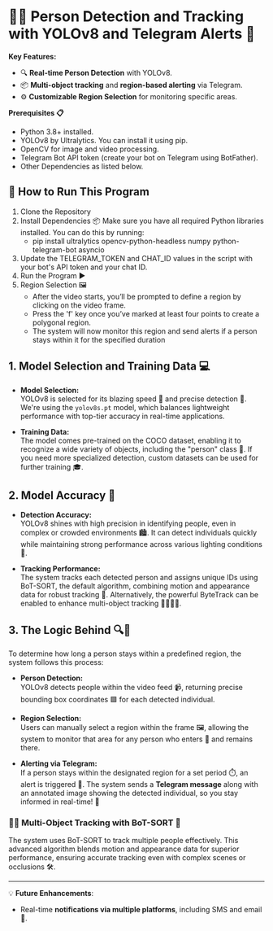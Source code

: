 # 🚶‍♂️ Person Detection and Tracking with YOLOv8 and Telegram Alerts 🚨

**Key Features:**
- 🔍 **Real-time Person Detection** with YOLOv8.
- 📦 **Multi-object tracking** and **region-based alerting** via Telegram.
- ⚙️ **Customizable Region Selection** for monitoring specific areas.
  
**Prerequisites 📋**
- Python 3.8+ installed.
- YOLOv8 by Ultralytics. You can install it using pip.
- OpenCV for image and video processing.
- Telegram Bot API token (create your bot on Telegram using BotFather).
- Other Dependencies as listed below.

## 🚀 How to Run This Program
1. Clone the Repository
2. Install Dependencies 📦
   Make sure you have all required Python libraries installed. You can do this by running:
   - pip install ultralytics opencv-python-headless numpy python-telegram-bot asyncio
3. Update the TELEGRAM_TOKEN and CHAT_ID values in the script with your bot's API token and your chat ID.
4. Run the Program ▶️
5. Region Selection 🖼️
   - After the video starts, you’ll be prompted to define a region by clicking on the video frame.
   - Press the 'f' key once you’ve marked at least four points to create a polygonal region.
   - The system will now monitor this region and send alerts if a person stays within it for the specified duration
     
## 1. Model Selection and Training Data 💻

- **Model Selection:**  
  YOLOv8 is selected for its blazing speed 🚀 and precise detection 🎯. We're using the `yolov8s.pt` model, which balances lightweight performance with top-tier accuracy in real-time applications.
  
- **Training Data:**  
  The model comes pre-trained on the COCO dataset, enabling it to recognize a wide variety of objects, including the "person" class 🧍. If you need more specialized detection, custom datasets can be used for further training 🎓.

## 2. Model Accuracy 🔧

- **Detection Accuracy:**  
  YOLOv8 shines with high precision in identifying people, even in complex or crowded environments 🏙️. It can detect individuals quickly while maintaining strong performance across various lighting conditions 🌇.
  
- **Tracking Performance:**  
  The system tracks each detected person and assigns unique IDs using BoT-SORT, the default algorithm, combining motion and appearance data for robust tracking 🔄. Alternatively, the powerful ByteTrack can be enabled to enhance multi-object tracking 🚶‍♂️🚶‍♀️.

## 3. The Logic Behind 🔍🤔

To determine how long a person stays within a predefined region, the system follows this process:

- **Person Detection:**  
  YOLOv8 detects people within the video feed 📹, returning precise bounding box coordinates 🟩 for each detected individual.

- **Region Selection:**  
  Users can manually select a region within the frame 🖼️, allowing the system to monitor that area for any person who enters 👀 and remains there.

- **Alerting via Telegram:**  
  If a person stays within the designated region for a set period ⏱️, an alert is triggered 📲. The system sends a **Telegram message** along with an annotated image showing the detected individual, so you stay informed in real-time! 📸

### 🚶‍♀️ Multi-Object Tracking with BoT-SORT 🔄

The system uses BoT-SORT to track multiple people effectively. This advanced algorithm blends motion and appearance data for superior performance, ensuring accurate tracking even with complex scenes or occlusions 🛠️.

---

💡 **Future Enhancements**:  
- Real-time **notifications via multiple platforms**, including SMS and email 📧.
